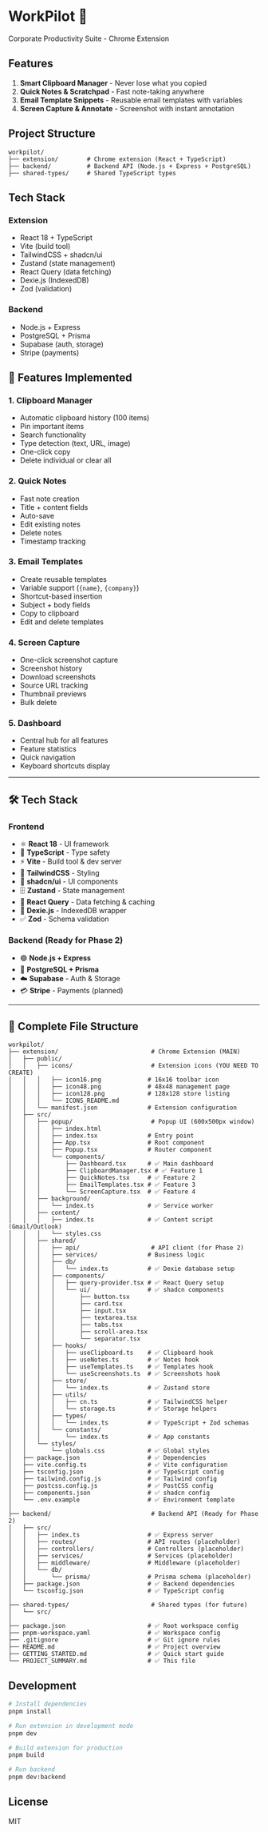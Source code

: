 # WorkPilot 🚀

Corporate Productivity Suite - Chrome Extension

## Features

1. **Smart Clipboard Manager** - Never lose what you copied
2. **Quick Notes & Scratchpad** - Fast note-taking anywhere
3. **Email Template Snippets** - Reusable email templates with variables
4. **Screen Capture & Annotate** - Screenshot with instant annotation

## Project Structure

```
workpilot/
├── extension/        # Chrome extension (React + TypeScript)
├── backend/          # Backend API (Node.js + Express + PostgreSQL)
├── shared-types/     # Shared TypeScript types
```

## Tech Stack

### Extension

- React 18 + TypeScript
- Vite (build tool)
- TailwindCSS + shadcn/ui
- Zustand (state management)
- React Query (data fetching)
- Dexie.js (IndexedDB)
- Zod (validation)

### Backend

- Node.js + Express
- PostgreSQL + Prisma
- Supabase (auth, storage)
- Stripe (payments)

## 🎯 Features Implemented

### 1. Clipboard Manager

- Automatic clipboard history (100 items)
- Pin important items
- Search functionality
- Type detection (text, URL, image)
- One-click copy
- Delete individual or clear all

### 2. Quick Notes

- Fast note creation
- Title + content fields
- Auto-save
- Edit existing notes
- Delete notes
- Timestamp tracking

### 3. Email Templates

- Create reusable templates
- Variable support (`{name}`, `{company}`)
- Shortcut-based insertion
- Subject + body fields
- Copy to clipboard
- Edit and delete templates

### 4. Screen Capture

- One-click screenshot capture
- Screenshot history
- Download screenshots
- Source URL tracking
- Thumbnail previews
- Bulk delete

### 5. Dashboard

- Central hub for all features
- Feature statistics
- Quick navigation
- Keyboard shortcuts display

---

## 🛠️ Tech Stack

### Frontend

- ⚛️ **React 18** - UI framework
- 📘 **TypeScript** - Type safety
- ⚡ **Vite** - Build tool & dev server
- 🎨 **TailwindCSS** - Styling
- 🧩 **shadcn/ui** - UI components
- 🗄️ **Zustand** - State management
- 🔄 **React Query** - Data fetching & caching
- 💾 **Dexie.js** - IndexedDB wrapper
- ✅ **Zod** - Schema validation

### Backend (Ready for Phase 2)

- 🟢 **Node.js + Express**
- 🐘 **PostgreSQL + Prisma**
- ☁️ **Supabase** - Auth & Storage
- 💳 **Stripe** - Payments (planned)

---

## 📁 Complete File Structure

```
workpilot/
├── extension/                          # Chrome Extension (MAIN)
│   ├── public/
│   │   ├── icons/                      # Extension icons (YOU NEED TO CREATE)
│   │   │   ├── icon16.png             # 16x16 toolbar icon
│   │   │   ├── icon48.png             # 48x48 management page
│   │   │   ├── icon128.png            # 128x128 store listing
│   │   │   └── ICONS_README.md
│   │   └── manifest.json              # Extension configuration
│   ├── src/
│   │   ├── popup/                      # Popup UI (600x500px window)
│   │   │   ├── index.html
│   │   │   ├── index.tsx              # Entry point
│   │   │   ├── App.tsx                # Root component
│   │   │   ├── Popup.tsx              # Router component
│   │   │   └── components/
│   │   │       ├── Dashboard.tsx      # ✅ Main dashboard
│   │   │       ├── ClipboardManager.tsx # ✅ Feature 1
│   │   │       ├── QuickNotes.tsx     # ✅ Feature 2
│   │   │       ├── EmailTemplates.tsx # ✅ Feature 3
│   │   │       └── ScreenCapture.tsx  # ✅ Feature 4
│   │   ├── background/
│   │   │   └── index.ts               # ✅ Service worker
│   │   ├── content/
│   │   │   ├── index.ts               # ✅ Content script (Gmail/Outlook)
│   │   │   └── styles.css
│   │   ├── shared/
│   │   │   ├── api/                    # API client (for Phase 2)
│   │   │   ├── services/              # Business logic
│   │   │   ├── db/
│   │   │   │   └── index.ts           # ✅ Dexie database setup
│   │   │   ├── components/
│   │   │   │   ├── query-provider.tsx # ✅ React Query setup
│   │   │   │   └── ui/                # ✅ shadcn components
│   │   │   │       ├── button.tsx
│   │   │   │       ├── card.tsx
│   │   │   │       ├── input.tsx
│   │   │   │       ├── textarea.tsx
│   │   │   │       ├── tabs.tsx
│   │   │   │       ├── scroll-area.tsx
│   │   │   │       └── separator.tsx
│   │   │   ├── hooks/
│   │   │   │   ├── useClipboard.ts    # ✅ Clipboard hook
│   │   │   │   ├── useNotes.ts        # ✅ Notes hook
│   │   │   │   ├── useTemplates.ts    # ✅ Templates hook
│   │   │   │   └── useScreenshots.ts  # ✅ Screenshots hook
│   │   │   ├── store/
│   │   │   │   └── index.ts           # ✅ Zustand store
│   │   │   ├── utils/
│   │   │   │   ├── cn.ts              # ✅ TailwindCSS helper
│   │   │   │   └── storage.ts         # ✅ Storage helpers
│   │   │   ├── types/
│   │   │   │   └── index.ts           # ✅ TypeScript + Zod schemas
│   │   │   └── constants/
│   │   │       └── index.ts           # ✅ App constants
│   │   └── styles/
│   │       └── globals.css            # ✅ Global styles
│   ├── package.json                   # ✅ Dependencies
│   ├── vite.config.ts                 # ✅ Vite configuration
│   ├── tsconfig.json                  # ✅ TypeScript config
│   ├── tailwind.config.js             # ✅ Tailwind config
│   ├── postcss.config.js              # ✅ PostCSS config
│   ├── components.json                # ✅ shadcn config
│   └── .env.example                   # ✅ Environment template
│
├── backend/                            # Backend API (Ready for Phase 2)
│   ├── src/
│   │   ├── index.ts                   # ✅ Express server
│   │   ├── routes/                    # API routes (placeholder)
│   │   ├── controllers/               # Controllers (placeholder)
│   │   ├── services/                  # Services (placeholder)
│   │   ├── middleware/                # Middleware (placeholder)
│   │   └── db/
│   │       └── prisma/                # Prisma schema (placeholder)
│   ├── package.json                   # ✅ Backend dependencies
│   └── tsconfig.json                  # ✅ TypeScript config
│
├── shared-types/                       # Shared types (for future)
│   └── src/
│
├── package.json                       # ✅ Root workspace config
├── pnpm-workspace.yaml                # ✅ Workspace config
├── .gitignore                         # ✅ Git ignore rules
├── README.md                          # ✅ Project overview
├── GETTING_STARTED.md                 # ✅ Quick start guide
└── PROJECT_SUMMARY.md                 # ✅ This file
```

## Development

```bash
# Install dependencies
pnpm install

# Run extension in development mode
pnpm dev

# Build extension for production
pnpm build

# Run backend
pnpm dev:backend
```

## License

MIT
